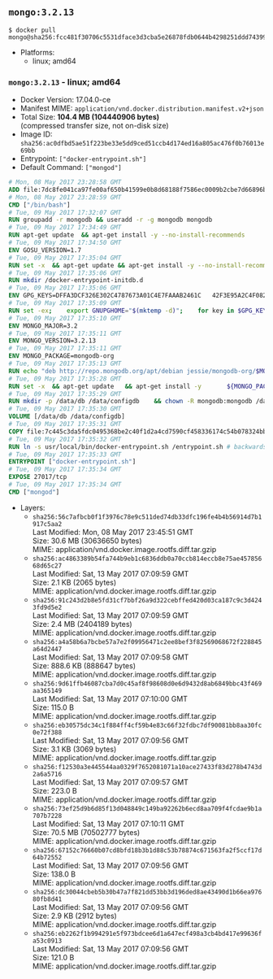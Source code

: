 ## `mongo:3.2.13`

```console
$ docker pull mongo@sha256:fcc481f30706c5531dface3d3cba5e26878fdb0644b4298251ddd7439930bf24
```

-	Platforms:
	-	linux; amd64

### `mongo:3.2.13` - linux; amd64

-	Docker Version: 17.04.0-ce
-	Manifest MIME: `application/vnd.docker.distribution.manifest.v2+json`
-	Total Size: **104.4 MB (104440906 bytes)**  
	(compressed transfer size, not on-disk size)
-	Image ID: `sha256:ac0dfbd5ae51f223be33e5dd9ced51ccb4d174ed16a805ac476f0b76013e69bb`
-	Entrypoint: `["docker-entrypoint.sh"]`
-	Default Command: `["mongod"]`

```dockerfile
# Mon, 08 May 2017 23:28:58 GMT
ADD file:7dc8fe041ca97fe00af650b41599e0b8d68188f7586ec0009b2cbe7d66896ba8 in / 
# Mon, 08 May 2017 23:28:59 GMT
CMD ["/bin/bash"]
# Tue, 09 May 2017 17:32:07 GMT
RUN groupadd -r mongodb && useradd -r -g mongodb mongodb
# Tue, 09 May 2017 17:34:49 GMT
RUN apt-get update 	&& apt-get install -y --no-install-recommends 		ca-certificates			jq 		numactl 	&& rm -rf /var/lib/apt/lists/*
# Tue, 09 May 2017 17:34:50 GMT
ENV GOSU_VERSION=1.7
# Tue, 09 May 2017 17:35:04 GMT
RUN set -x 	&& apt-get update && apt-get install -y --no-install-recommends wget && rm -rf /var/lib/apt/lists/* 	&& wget -O /usr/local/bin/gosu "https://github.com/tianon/gosu/releases/download/$GOSU_VERSION/gosu-$(dpkg --print-architecture)" 	&& wget -O /usr/local/bin/gosu.asc "https://github.com/tianon/gosu/releases/download/$GOSU_VERSION/gosu-$(dpkg --print-architecture).asc" 	&& export GNUPGHOME="$(mktemp -d)" 	&& gpg --keyserver ha.pool.sks-keyservers.net --recv-keys B42F6819007F00F88E364FD4036A9C25BF357DD4 	&& gpg --batch --verify /usr/local/bin/gosu.asc /usr/local/bin/gosu 	&& rm -r "$GNUPGHOME" /usr/local/bin/gosu.asc 	&& chmod +x /usr/local/bin/gosu 	&& gosu nobody true 	&& apt-get purge -y --auto-remove wget
# Tue, 09 May 2017 17:35:06 GMT
RUN mkdir /docker-entrypoint-initdb.d
# Tue, 09 May 2017 17:35:06 GMT
ENV GPG_KEYS=DFFA3DCF326E302C4787673A01C4E7FAAAB2461C 	42F3E95A2C4F08279C4960ADD68FA50FEA312927
# Tue, 09 May 2017 17:35:09 GMT
RUN set -ex; 	export GNUPGHOME="$(mktemp -d)"; 	for key in $GPG_KEYS; do 		gpg --keyserver ha.pool.sks-keyservers.net --recv-keys "$key"; 	done; 	gpg --export $GPG_KEYS > /etc/apt/trusted.gpg.d/mongodb.gpg; 	rm -r "$GNUPGHOME"; 	apt-key list
# Tue, 09 May 2017 17:35:10 GMT
ENV MONGO_MAJOR=3.2
# Tue, 09 May 2017 17:35:11 GMT
ENV MONGO_VERSION=3.2.13
# Tue, 09 May 2017 17:35:11 GMT
ENV MONGO_PACKAGE=mongodb-org
# Tue, 09 May 2017 17:35:13 GMT
RUN echo "deb http://repo.mongodb.org/apt/debian jessie/mongodb-org/$MONGO_MAJOR main" > /etc/apt/sources.list.d/mongodb-org.list
# Tue, 09 May 2017 17:35:28 GMT
RUN set -x 	&& apt-get update 	&& apt-get install -y 		${MONGO_PACKAGE}=$MONGO_VERSION 		${MONGO_PACKAGE}-server=$MONGO_VERSION 		${MONGO_PACKAGE}-shell=$MONGO_VERSION 		${MONGO_PACKAGE}-mongos=$MONGO_VERSION 		${MONGO_PACKAGE}-tools=$MONGO_VERSION 	&& rm -rf /var/lib/apt/lists/* 	&& rm -rf /var/lib/mongodb 	&& mv /etc/mongod.conf /etc/mongod.conf.orig
# Tue, 09 May 2017 17:35:29 GMT
RUN mkdir -p /data/db /data/configdb 	&& chown -R mongodb:mongodb /data/db /data/configdb
# Tue, 09 May 2017 17:35:30 GMT
VOLUME [/data/db /data/configdb]
# Tue, 09 May 2017 17:35:31 GMT
COPY file:7c445c3da5fdc0495368be2c40f1d2a4cd7590cf458336174c54b078324bb71f in /usr/local/bin/ 
# Tue, 09 May 2017 17:35:32 GMT
RUN ln -s usr/local/bin/docker-entrypoint.sh /entrypoint.sh # backwards compat
# Tue, 09 May 2017 17:35:33 GMT
ENTRYPOINT ["docker-entrypoint.sh"]
# Tue, 09 May 2017 17:35:34 GMT
EXPOSE 27017/tcp
# Tue, 09 May 2017 17:35:34 GMT
CMD ["mongod"]
```

-	Layers:
	-	`sha256:56c7afbcb0f1f3976c78e9c511ded74db33dfc196fe4b4b56914d7b1917c5aa2`  
		Last Modified: Mon, 08 May 2017 23:45:51 GMT  
		Size: 30.6 MB (30636650 bytes)  
		MIME: application/vnd.docker.image.rootfs.diff.tar.gzip
	-	`sha256:ac4863389b54fa744b9eb1c6836ddb0a70ccb814eccb8e75ae45785668d65c27`  
		Last Modified: Sat, 13 May 2017 07:09:59 GMT  
		Size: 2.1 KB (2065 bytes)  
		MIME: application/vnd.docker.image.rootfs.diff.tar.gzip
	-	`sha256:91c243d2b8e5fd31cf7bbf26a9d322cebffed420d03ca187c9c3d4243fd9d5e2`  
		Last Modified: Sat, 13 May 2017 07:09:59 GMT  
		Size: 2.4 MB (2404189 bytes)  
		MIME: application/vnd.docker.image.rootfs.diff.tar.gzip
	-	`sha256:a4a58b6a7bcbe57a7e2f09956471c2ee8bef3f82569068672f228845a64d2447`  
		Last Modified: Sat, 13 May 2017 07:09:58 GMT  
		Size: 888.6 KB (888647 bytes)  
		MIME: application/vnd.docker.image.rootfs.diff.tar.gzip
	-	`sha256:9d61ffb46087cba7d0c45af8f98608d0e6d9432d8ab6849bbc43f469aa365149`  
		Last Modified: Sat, 13 May 2017 07:10:00 GMT  
		Size: 115.0 B  
		MIME: application/vnd.docker.image.rootfs.diff.tar.gzip
	-	`sha256:eb30575dc34c1f884ff4cf59b4e83c66f32fdbc7df90081bb8aa30fc0e72f388`  
		Last Modified: Sat, 13 May 2017 07:09:56 GMT  
		Size: 3.1 KB (3069 bytes)  
		MIME: application/vnd.docker.image.rootfs.diff.tar.gzip
	-	`sha256:f12530a3e445544aa0329f7652081071a10ace27433f83d278b4743d2a6a5716`  
		Last Modified: Sat, 13 May 2017 07:09:57 GMT  
		Size: 223.0 B  
		MIME: application/vnd.docker.image.rootfs.diff.tar.gzip
	-	`sha256:73ef25d9b6d85f13d048849c149ba92262b6ecd8aa709f4fcdae9b1a707b7228`  
		Last Modified: Sat, 13 May 2017 07:10:11 GMT  
		Size: 70.5 MB (70502777 bytes)  
		MIME: application/vnd.docker.image.rootfs.diff.tar.gzip
	-	`sha256:67152c76660b07cd8bfd18b3b1d88c53b78874c671563fa2f5ccf17d64b72552`  
		Last Modified: Sat, 13 May 2017 07:09:56 GMT  
		Size: 138.0 B  
		MIME: application/vnd.docker.image.rootfs.diff.tar.gzip
	-	`sha256:dc30044cbeb5b30b47a7f821dd53bb3d196ded8ae43490d1b66ea97680fb8d41`  
		Last Modified: Sat, 13 May 2017 07:09:56 GMT  
		Size: 2.9 KB (2912 bytes)  
		MIME: application/vnd.docker.image.rootfs.diff.tar.gzip
	-	`sha256:eb2262f1b994291e5f973bdcee6d1a647ecf498a3cb4bd417e99636fa53c0913`  
		Last Modified: Sat, 13 May 2017 07:09:56 GMT  
		Size: 121.0 B  
		MIME: application/vnd.docker.image.rootfs.diff.tar.gzip
